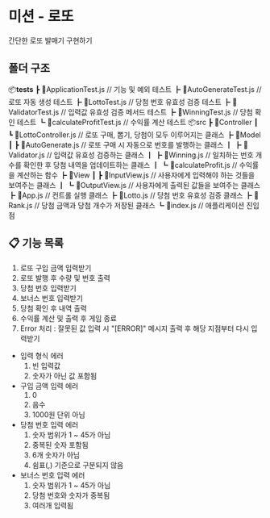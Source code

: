 # 미션 - 로또
간단한 로또 발매기 구현하기

## 폴더 구조
📦__tests__
 ┣ 📜ApplicationTest.js // 기능 및 예외 테스트
 ┣ 📜AutoGenerateTest.js // 로또 자동 생성 테스트
 ┣ 📜LottoTest.js // 당첨 번호 유효성 검증 테스트
 ┣ 📜ValidatorTest.js // 입력값 유효성 검증 메서드 테스트
 ┣ 📜WinningTest.js // 당첨 확인 테스트
 ┗ 📜calculateProfitTest.js // 수익률 계산 테스트
📦src
 ┣ 📂Controller
 ┃ ┗ 📜LottoController.js // 로또 구매, 뽑기, 당첨이 모두 이루어지는 클래스
 ┣ 📂Model
 ┃ ┣ 📜AutoGenerate.js // 로또 구매 시 자동으로 번호를 발행하는 클래스
 ┃ ┣ 📜Validator.js // 입력값 유효성 검증하는 클래스
 ┃ ┣ 📜Winning.js // 일치하는 번호 개수를 확인한 후 당첨 내역을 업데이트하는 클래스
 ┃ ┗ 📜calculateProfit.js // 수익률을 계산하는 함수
 ┣ 📂View
 ┃ ┣ 📜InputView.js // 사용자에게 입력해야 하는 것들을 보여주는 클래스
 ┃ ┗ 📜OutputView.js // 사용자에게 출력된 값들을 보여주는 클래스
 ┣ 📜App.js // 컨트롤 실행 클래스
 ┣ 📜Lotto.js // 당첨 번호 유효성 검증 클래스
 ┣ 📜Rank.js // 당첨 금액과 당첨 개수가 저장된 클래스
 ┗ 📜index.js // 애플리케이션 진입점

## 📋 기능 목록
1. 로또 구입 금액 입력받기
2. 로또 발행 후 수량 및 번호 출력
3. 당첨 번호 입력받기
4. 보너스 번호 입력받기
5. 당첨 확인 후 내역 출력
6. 수익률 계산 및 출력 후 게임 종료
7. Error 처리 : 잘못된 값 입력 시 "[ERROR]" 메시지 출력 후 해당 지점부터 다시 입력받기
  - 입력 형식 에러
    1. 빈 입력값
    2. 숫자가 아닌 값 포함됨
  - 구입 금액 입력 에러
    1. 0
    2. 음수
    3. 1000원 단위 아님
  - 당첨 번호 입력 에러
    1. 숫자 범위가 1 ~ 45가 아님
    2. 중복된 숫자 포함됨
    3. 6개 숫자가 아님
    4. 쉼표(,) 기준으로 구분되지 않음
  - 보너스 번호 입력 에러
    1. 숫자 범위가 1 ~ 45가 아님
    2. 당첨 번호와 숫자가 중복됨
    3. 여러개 입력됨